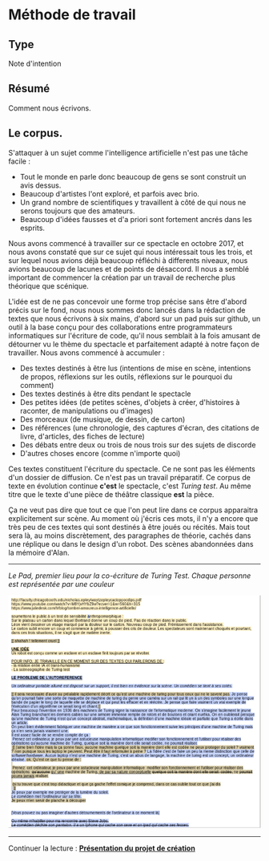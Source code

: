 Méthode de travail
==================

Type
----

Note d'intention

Résumé
------

Comment nous écrivons.

Le corpus.
---------

S'attaquer à un sujet comme l'intelligence artificielle n'est pas une tâche facile :
-   Tout le monde en parle donc beaucoup de gens se sont construit un avis dessus.
-   Beaucoup d'artistes l'ont exploré, et parfois avec brio.
-   Un grand nombre de scientifiques y travaillent à côté de qui nous ne serons toujours que des amateurs.
-   Beaucoup d'idées fausses et d'a priori sont fortement ancrés dans les esprits.

Nous avons commencé à travailler sur ce spectacle en octobre 2017, et nous avons constaté que sur ce sujet qui nous intéressait tous les trois, et sur lequel nous avions déjà beaucoup réfléchi à differents niveaux, nous avions beaucoup de lacunes et de points de désaccord. Il nous a semblé important de commencer la création par un travail de recherche plus théorique que scénique.

L'idée est de ne pas concevoir une forme trop précise sans être d'abord précis sur le fond, nous nous sommes donc lancés dans la rédaction de textes que nous écrivons à six mains, d'abord sur un pad puis sur github, un outil à la base conçu pour des collaborations entre programmateurs informatiques sur l'écriture de code, qu'il nous semblait à la fois amusant de détourner vu le thème du spectacle et parfaitement adapté à notre façon de travailler. Nous avons commencé à accumuler :

-   Des textes destinés à être lus (intentions de mise en scène, intentions de propos, réflexions sur les outils, réflexions sur le pourquoi du comment)
-   Des textes destinés à être dits pendant le spectacle
-   Des petites idées (de petites scènes, d'objets à créer, d'histoires à raconter, de manipulations ou d'images)
-   Des morceaux (de musique, de dessin, de carton)
-   Des références (une chronologie, des captures d'écran, des citations de livre, d'articles, des fiches de lecture)
-   Des débats entre deux ou trois de nous trois sur des sujets de discorde
-   D'autres choses encore (comme n'importe quoi)

Ces textes constituent l'écriture du spectacle. Ce ne sont pas les éléments d'un dossier de diffusion. Ce n'est pas un travail préparatif. Ce corpus de texte en évolution continue **c'est** le spectacle, c'est *Turing test*. Au même titre que le texte d'une pièce de théâtre classique **est** la pièce.

Ça ne veut pas dire que tout ce que l'on peut lire dans ce corpus apparaitra explicitement sur scène. Au moment où j'écris ces mots, il n'y a encore que très peu de ces textes qui sont destinés à être joués ou récités. Mais tout sera là, au moins discrètement, des paragraphes de théorie, cachés dans une réplique ou dans le design d'un robot. Des scènes abandonnées dans la mémoire d'Alan.

---------------------------------------------------------------------------------------------------------------------------

*Le Pad, premier lieu pour la co-écriture de Turing Test. Chaque personne est représentée par une couleur*

![Le Pad, premier lieu d'écriture de Turing Test](../ressources/cde-pad.png)

---

Continuer la lecture : [**Présentation du projet de création**](presentation-du-projet-de-creation.md)
